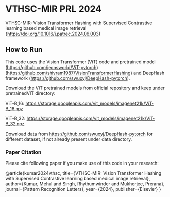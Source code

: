 # VTHSC-MIR PRL 2024
VTHSC-MIR: Vision Transformer Hashing with Supervised Contrastive learning based medical image retrieval 
{https://doi.org/10.1016/j.patrec.2024.06.003)



## How to Run

This code uses the Vision Transformer (ViT) code and pretrained model (https://github.com/jeonsworld/ViT-pytorch) (https://github.com/shivram1987/VisionTransformerHashing) and DeepHash framework (https://github.com/swuxyj/DeepHash-pytorch).

Download the ViT pretrained models from official repository and keep under pretrainedVIT directory:

ViT-B_16: https://storage.googleapis.com/vit_models/imagenet21k/ViT-B_16.npz 

ViT-B_32: https://storage.googleapis.com/vit_models/imagenet21k/ViT-B_32.npz

Download data from https://github.com/swuxyj/DeepHash-pytorch for different dataset, if not already present under data directory.


### Paper Citation
Please cite following paper if you make use of this code in your research:

@article{kumar2024vthsc,
  title={VTHSC-MIR: Vision Transformer Hashing with Supervised Contrastive learning based medical image retrieval},
  author={Kumar, Mehul and Singh, Rhythumwinder and Mukherjee, Prerana},
  journal={Pattern Recognition Letters},
  year={2024},
  publisher={Elsevier}
}
